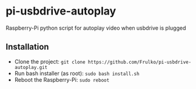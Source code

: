 # pi-usbdrive-autoplay 
Raspberry-Pi python script for autoplay video when usbdrive is plugged


## Installation
- Clone the project: `git clone https://github.com/Frulko/pi-usbdrive-autoplay.git`
- Run bash installer (as root): `sudo bash install.sh`
- Reboot the Raspberry-Pi: `sudo reboot`